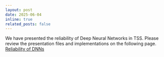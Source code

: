 ```yaml
---
layout: post
date: 2025-06-04 
inline: true
related_posts: false
---
```


We have presented the reliability of Deep Neural Networks in TSS. Please review the presentation files and implementations on the following page. 
[Reliability of DNNs](https://github.com/hamidmousavi0/TSS_Reliability_School)
